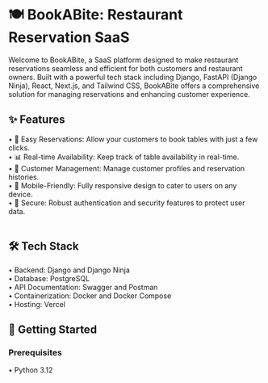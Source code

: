 # 🍽️ BookABite: Restaurant Reservation SaaS
Welcome to BookABite, a SaaS platform designed to make restaurant reservations seamless and efficient for both customers and restaurant owners. Built with a powerful tech stack including Django, FastAPI (Django Ninja), React, Next.js, and Tailwind CSS, BookABite offers a comprehensive solution for managing reservations and enhancing customer experience.
</br>
## ✨ Features
• 📅 Easy Reservations: Allow your customers to book tables with just a few clicks.</br>
• 📊 Real-time Availability: Keep track of table availability in real-time.</br>
• 👥 Customer Management: Manage customer profiles and reservation histories.</br>
• 📱 Mobile-Friendly: Fully responsive design to cater to users on any device.</br>
• 🔐 Secure: Robust authentication and security features to protect user data.</br>
</br>
## 🛠️ Tech Stack
• Backend: Django and Django Ninja</br>
• Database: PostgreSQL</br>
• API Documentation: Swagger and Postman</br>
• Containerization: Docker and Docker Compose</br>
• Hosting: Vercel
</br>
## 🚀 Getting Started
### Prerequisites</br>
• Python 3.12</br>
